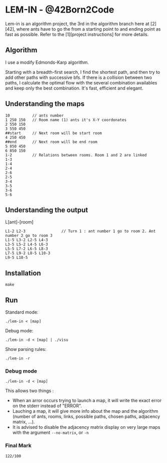 # LEM-IN - @42Born2Code

Lem-in is an algorithm project, the 3rd in the algorithm branch here at [2][42], where ants have to go the from a starting point to and ending point as fast as possible. Refer to the [1][project instructions] for more details.

## Algorithm

I use a modify Edmonds-Karp algorithm.

Starting with a breadth-first search, I find the shortest path, and then try to add other paths with successive bfs. If there is a collision between two paths, I calculate the optimal flow with the several combination availables and keep only the best combination. It's fast, efficient and elegant.

## Understanding the maps

```
10          // ants number
1 250 150   // Room name (1) ants it's X-Y coordonates
2 550 150
3 550 450
##start     // Next room will be start room
4 250 450
##end       // Next room will be end room
5 850 450
6 850 150
1-2         // Relations between rooms. Room 1 and 2 are linked
1-3
1-4
2-4
2-6
2-5
3-4
3-5
3-6
5-6
```

## Understanding the output

L[ant]-[room]
```
L1-2 L2-3                // Turn 1 : ant number 1 go to room 2. Ant number 2 go to room 3
L1-5 L3-2 L2-5 L4-3
L3-5 L5-2 L4-5 L6-3
L5-5 L7-2 L6-5 L8-3
L7-5 L9-2 L8-5 L10-3
L9-5 L10-5
```

## Installation

`make`

## Run

Standard mode: 

`./lem-in < [map]`

Debug mode:

`./lem-in -d < [map] | ./visu`

Show parsing rules:

`./lem-in -r`

### Debug mode

`./lem-in -d < [map]`

This allows two things : 
- When an arror occurs trying to launch a map, it will write the exact error on the stderr instead of "ERROR".
- Lauching a map, it will give more info about the map and the algorithm (number of ants, rooms, links, possible paths, chosen paths, adjacency matrix, ...).
- It is advised to disable the adjacency matrix display on very large maps with the argument `--no-matrix`, or `-n`

### Final Mark

`122/100`

[1]: https://github.com/jon-finkel/lem-in/blob/master/project_instructions/lem-in.en.pdf "Lem-in PDF"
[2]: http://42.fr "42 Paris"
